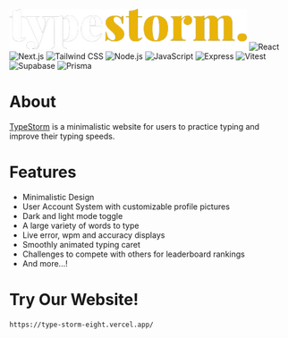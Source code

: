 ![TypeStorm](image.png)
![React](https://img.shields.io/badge/React-61DAFB?style=flat&logo=react&logoColor=black)
![Next.js](https://img.shields.io/badge/Next.js-000000?style=flat&logo=nextdotjs&logoColor=white)
![Tailwind CSS](https://img.shields.io/badge/Tailwind_CSS-06B6D4?style=flat&logo=tailwind-css&logoColor=white)
![Node.js](https://img.shields.io/badge/Node.js-339933?style=flat&logo=node.js&logoColor=white)
![JavaScript](https://img.shields.io/badge/JavaScript-323330?style=flat&logo=javascript&logoColor=F7DF1E)
![Express](https://img.shields.io/badge/-Express-373737?logo=Express&logoColor=white)
![Vitest](https://img.shields.io/badge/Vitest-6E9F18?&logo=vitest&logoColor=white)
![Supabase](https://shields.io/badge/Supabase-black?logo=supabase&style=for-the-badge%22)
![Prisma](https://img.shields.io/badge/Prisma-2D3748?logo=prisma&logoColor=white)

# About
[TypeStorm](https://optifooty.vercel.app/) is a minimalistic website for users to practice typing and improve their typing speeds.

# Features
- Minimalistic Design
- User Account System with customizable profile pictures
- Dark and light mode toggle
- A large variety of words to type
- Live error, wpm and accuracy displays
- Smoothly animated typing caret 
- Challenges to compete with others for leaderboard rankings
- And more...!

# Try Our Website!

```
https://type-storm-eight.vercel.app/
```
